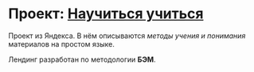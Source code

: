 # Проект: [Научиться учиться](https://hotess.github.io/how-to-learn/)

Проект из Яндекса. В нём описываются *методы учения и понимания* материалов на простом языке.

Лендинг разработан по методологии **БЭМ**.
